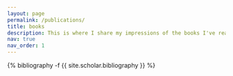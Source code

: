 ```yaml
---
layout: page
permalink: /publications/
title: books
description: This is where I share my impressions of the books I've read.
nav: true
nav_order: 1
---
```

<!-- _pages/publications.md -->
<div class="publications">

{% bibliography -f {{ site.scholar.bibliography }} %}

</div>
